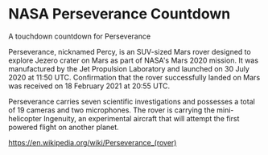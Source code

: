 # NASA Perseverance Countdown
A touchdown countdown for Perseverance

Perseverance, nicknamed Percy, is an SUV-sized Mars rover designed to explore Jezero crater on Mars as part of NASA's Mars 2020 mission. It was manufactured by the Jet Propulsion Laboratory and launched on 30 July 2020 at 11:50 UTC. Confirmation that the rover successfully landed on Mars was received on 18 February 2021 at 20:55 UTC.

Perseverance carries seven scientific investigations and possesses a total of 19 cameras and two microphones. The rover is carrying the mini-helicopter Ingenuity, an experimental aircraft that will attempt the first powered flight on another planet.

https://en.wikipedia.org/wiki/Perseverance_(rover)
